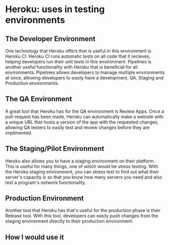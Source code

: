 # Heroku:  uses in testing environments
## The Developer Environment
One technology that Heroku offers that is useful in this environment is Heroku CI. Heroku CI runs automatic tests on all code that
it recieves, helping developers run their unit tests in this environment. Pipelines is another useful functionality
with Heroku that is beneficial for all environments. Pipelines allows developers to manage multiple environments at once, 
allowing developers to easily have a development, QA, Staging and Production environments.

## The QA Environment
A great tool that Heroku has for the QA environment is Review Apps. Once a pull-request has been made, Heroku can automatically make a 
webiste with a unique URL that hosts a version of the app with the requested changes, allowing QA testers to easily test and review changes
before they are implimented. 

## The Staging/Pilot Environment 
Heroku also allows you to have a staging environment on their platform. This is useful for many things, one of which would be stress testing.
With the Heroku staging environment, you can stress test to find out what their server's capacity is so that you know how many servers you need
and also test a program's network functionality. 

## Production Environment 
Another tool that Heroku has that's useful for the production phase is their Release tool. With this tool, developers can easily push changes
from the staging environment directly to their production environment.

## How I would use it
